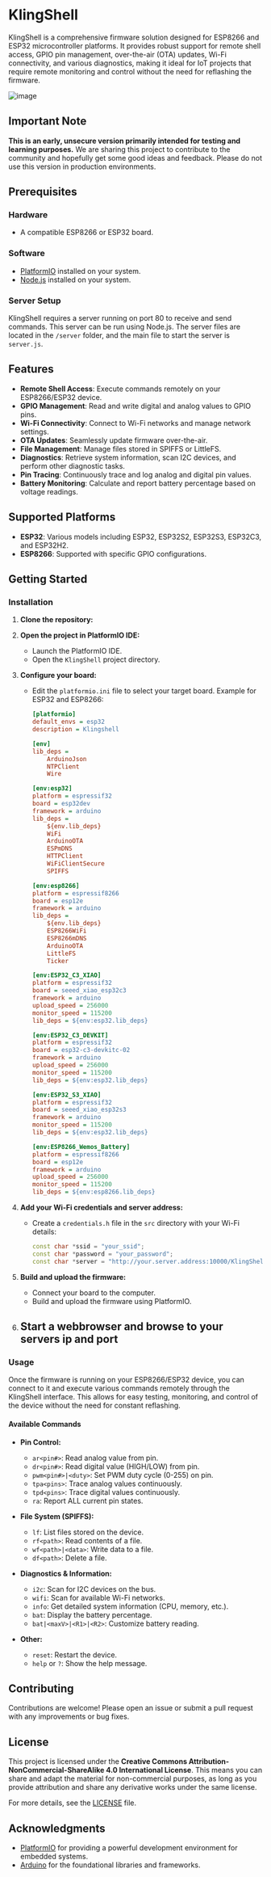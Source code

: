 # KlingShell

KlingShell is a comprehensive firmware solution designed for ESP8266 and ESP32 microcontroller platforms. It provides robust support for remote shell access, GPIO pin management, over-the-air (OTA) updates, Wi-Fi connectivity, and various diagnostics, making it ideal for IoT projects that require remote monitoring and control without the need for reflashing the firmware.

![image](https://github.com/Klingtech/klingshell/assets/151225560/0dd9fe09-9884-4ffd-80bf-306a60b4e18d)

## Important Note

**This is an early, unsecure version primarily intended for testing and learning purposes.** We are sharing this project to contribute to the community and hopefully get some good ideas and feedback. Please do not use this version in production environments.


## Prerequisites

### Hardware

- A compatible ESP8266 or ESP32 board.

### Software

- [PlatformIO](https://platformio.org/) installed on your system.
- [Node.js](https://nodejs.org/) installed on your system.

### Server Setup

KlingShell requires a server running on port 80 to receive and send commands. This server can be run using Node.js. The server files are located in the `/server` folder, and the main file to start the server is `server.js`.

## Features

- **Remote Shell Access**: Execute commands remotely on your ESP8266/ESP32 device.
- **GPIO Management**: Read and write digital and analog values to GPIO pins.
- **Wi-Fi Connectivity**: Connect to Wi-Fi networks and manage network settings.
- **OTA Updates**: Seamlessly update firmware over-the-air.
- **File Management**: Manage files stored in SPIFFS or LittleFS.
- **Diagnostics**: Retrieve system information, scan I2C devices, and perform other diagnostic tasks.
- **Pin Tracing**: Continuously trace and log analog and digital pin values.
- **Battery Monitoring**: Calculate and report battery percentage based on voltage readings.

## Supported Platforms

- **ESP32**: Various models including ESP32, ESP32S2, ESP32S3, ESP32C3, and ESP32H2.
- **ESP8266**: Supported with specific GPIO configurations.

## Getting Started

### Installation

1. **Clone the repository:**

2. **Open the project in PlatformIO IDE:**
   - Launch the PlatformIO IDE.
   - Open the `KlingShell` project directory.

3. **Configure your board:**
   - Edit the `platformio.ini` file to select your target board. Example for ESP32 and ESP8266:
     ```ini
     [platformio]
     default_envs = esp32
     description = Klingshell

     [env]
     lib_deps = 
         ArduinoJson
         NTPClient
         Wire

     [env:esp32]
     platform = espressif32
     board = esp32dev
     framework = arduino
     lib_deps = 
         ${env.lib_deps}
         WiFi
         ArduinoOTA
         ESPmDNS
         HTTPClient
         WiFiClientSecure
         SPIFFS

     [env:esp8266]
     platform = espressif8266
     board = esp12e
     framework = arduino
     lib_deps = 
         ${env.lib_deps}
         ESP8266WiFi
         ESP8266mDNS
         ArduinoOTA
         LittleFS
         Ticker

     [env:ESP32_C3_XIAO]
     platform = espressif32
     board = seeed_xiao_esp32c3
     framework = arduino
     upload_speed = 256000
     monitor_speed = 115200
     lib_deps = ${env:esp32.lib_deps}

     [env:ESP32_C3_DEVKIT]
     platform = espressif32
     board = esp32-c3-devkitc-02
     framework = arduino
     upload_speed = 256000
     monitor_speed = 115200
     lib_deps = ${env:esp32.lib_deps}

     [env:ESP32_S3_XIAO]
     platform = espressif32
     board = seeed_xiao_esp32s3
     framework = arduino
     monitor_speed = 115200
     lib_deps = ${env:esp32.lib_deps}

     [env:ESP8266_Wemos_Battery]
     platform = espressif8266
     board = esp12e
     framework = arduino
     upload_speed = 256000
     monitor_speed = 115200
     lib_deps = ${env:esp8266.lib_deps}
     ```

4. **Add your Wi-Fi credentials and server address:**
   - Create a `credentials.h` file in the `src` directory with your Wi-Fi details:
     ```cpp
     const char *ssid = "your_ssid";
     const char *password = "your_password";
     const char *server = "http://your.server.address:10000/KlingShell";
     ```

5. **Build and upload the firmware:**
   - Connect your board to the computer.
   - Build and upload the firmware using PlatformIO.

5. **Start a webbrowser and browse to your servers ip and port**
   - 
### Usage

Once the firmware is running on your ESP8266/ESP32 device, you can connect to it and execute various commands remotely through the KlingShell interface. This allows for easy testing, monitoring, and control of the device without the need for constant reflashing.

#### Available Commands

- **Pin Control:**
  - `ar<pin#>`: Read analog value from pin.
  - `dr<pin#>`: Read digital value (HIGH/LOW) from pin.
  - `pwm<pin#>|<duty>`: Set PWM duty cycle (0-255) on pin.
  - `tpa<pins>`: Trace analog values continuously.
  - `tpd<pins>`: Trace digital values continuously.
  - `ra`: Report ALL current pin states.

- **File System (SPIFFS):**
  - `lf`: List files stored on the device.
  - `rf<path>`: Read contents of a file.
  - `wf<path>|<data>`: Write data to a file.
  - `df<path>`: Delete a file.

- **Diagnostics & Information:**
  - `i2c`: Scan for I2C devices on the bus.
  - `wifi`: Scan for available Wi-Fi networks.
  - `info`: Get detailed system information (CPU, memory, etc.).
  - `bat`: Display the battery percentage.
  - `bat|<maxV>|<R1>|<R2>`: Customize battery reading.

- **Other:**
  - `reset`: Restart the device.
  - `help` or `?`: Show the help message.

## Contributing

Contributions are welcome! Please open an issue or submit a pull request with any improvements or bug fixes.

## License

This project is licensed under the **Creative Commons Attribution-NonCommercial-ShareAlike 4.0 International License**. This means you can share and adapt the material for non-commercial purposes, as long as you provide attribution and share any derivative works under the same license.

For more details, see the [LICENSE](LICENSE) file.

## Acknowledgments

- [PlatformIO](https://platformio.org/) for providing a powerful development environment for embedded systems.
- [Arduino](https://www.arduino.cc/) for the foundational libraries and frameworks.
